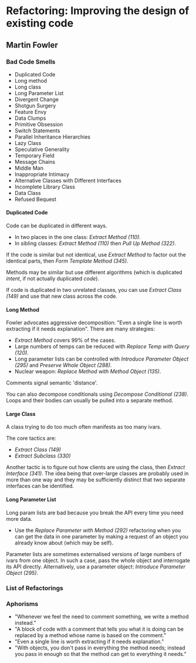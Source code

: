 Refactoring: Improving the design of existing code
==================================================

Martin Fowler
-------------

### Bad Code Smells ###

* Duplicated Code
* Long method
* Long class
* Long Parameter List
* Divergent Change
* Shotgun Surgery
* Feature Envy
* Data Clumps
* Primitive Obsession
* Switch Statements
* Parallel Inheritance Hierarchies
* Lazy Class
* Speculative Generality
* Temporary Field
* Message Chains
* Middle Man
* Inappropriate Intimacy
* Alternative Classes with Different Interfaces
* Incomplete Library Class
* Data Class
* Refused Bequest

#### Duplicated Code ####

Code can be duplicated in different ways.

* In two places in the one class: _Extract Method (110)_.
* In sibling classes: _Extract Method (110)_ then _Pull Up Method (322)_.

If the code is similar but not identical, use _Extract Method_ to factor out the identical parts, then _Form Template Method (345)_.

Methods may be similar but use different algorithms (which is duplicated _intent_, if not actually duplicated _code_).

If code is duplicated in two unrelated classes, you can use _Extract Class (149)_ and use that new class across the code.

#### Long Method ####

Fowler advocates aggressive decomposition: "Even a single line is worth extracting if it needs explanation". There are many strategies:

* _Extract Method_ covers 99% of the cases.
* Large numbers of temps can be reduced with _Replace Temp with Query (120)_.
* Long parameter lists can be controlled with _Introduce Parameter Object (295)_ and _Preserve Whole Object (288)_.
* Nuclear weapon: _Replace Method with Method Object (135)_.

Comments signal semantic 'distance'.

You can also decompose conditionals using _Decompose Conditional (238)_. Loops and their bodies can usually be pulled into a separate method.

#### Large Class ####

A class trying to do too much often manifests as too many ivars.

The core tactics are:

* _Extract Class (149)_
* _Extract Subclass (330)_

Another tactic is to figure out how clients are using the class, then _Extract Interface (341)_. The idea being that over-large classes are probably used in more than one way and they may be sufficiently distinct that two separate interfaces can be identified.

#### Long Parameter List ####

Long param lists are bad because you break the API every time you need more data.

* Use the _Replace Parameter with Method (292)_ refactoring when you can get the data in one parameter by making a request of an object you already know about (which may be self).

Parameter lists are sometimes externalised versions of large numbers of ivars from one object. In such a case, pass the whole object and interrogate its API directly.  Alternatively, use a parameter object: _Introduce Parameter Object (295)_.

### List of Refactorings ###

### Aphorisms ###

* "Whenever we feel the need to comment something, we write a method instead."
* "A block of code with a comment that tells you what it is doing can be replaced by a method whose name is based on the comment."
* "Even a single line is worth extracting if it needs explanation."
* "With objects, you don't pass in everything the method needs; instead you pass in enough so that the method can get to everything it needs."
